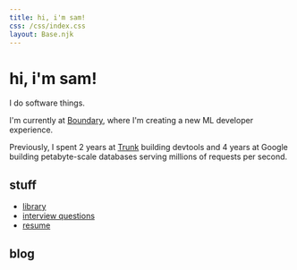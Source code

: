 ```yaml
---
title: hi, i'm sam!
css: /css/index.css
layout: Base.njk
---
```


# hi, i'm sam!

I do software things.

I'm currently at [Boundary], where I'm creating a new ML developer experience.

Previously, I spent 2 years at [Trunk] building devtools and 4 years at
Google building petabyte-scale databases serving millions of requests per second.

[Boundary]: https://www.boundaryml.com/
[Trunk]: https://trunk.io/

## stuff

* [library](/library)
* [interview questions](/interview-questions)
* [resume](/resume)

## blog

<!-- index.lua will append the blog post list at the end of index.md -->
